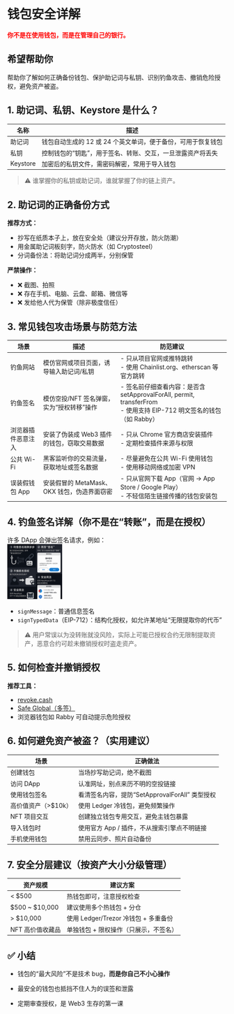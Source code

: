 # 钱包安全详解
<span style="color:red; font-weight:bold;">你不是在使用钱包，而是在管理自己的银行。</span>

## 希望帮助你
帮助你了解如何正确备份钱包、保护助记词与私钥、识别钓鱼攻击、撤销危险授权，避免资产被盗。


##  1. 助记词、私钥、Keystore 是什么？

| 名称     | 描述                                                         |
| -------- | ------------------------------------------------------------ |
| 助记词   | 钱包自动生成的 12 或 24 个英文单词，便于备份，可用于恢复钱包   |
| 私钥     | 控制钱包的“钥匙”，用于签名、转账、交互，一旦泄露资产将丢失     |
| Keystore | 加密后的私钥文件，需密码解密，常用于导入钱包                   |

> ⚠️ 谁掌握你的私钥或助记词，谁就掌握了你的链上资产。



##  2. 助记词的正确备份方式

**推荐方式：**
- 抄写在纸质本子上，放在安全处（建议分开存放，防火防潮）
- 用金属助记词板刻字，防火防水（如 Cryptosteel）
- 分词备份法：将助记词分成两半，分别保管

**严禁操作：**
- ❌ 截图、拍照
- ❌ 存在手机、电脑、云盘、邮箱、微信等
- ❌ 发给他人代为保管（除非极度信任）


##  3. 常见钱包攻击场景与防范方法
|  场景             |  描述                                         |  防范建议                                                                                  |
|--------------------|------------------------------------------------|---------------------------------------------------------------------------------------------|
| 钓鱼网站           | 模仿官网或项目页面，诱导输入助记词/私钥         | - 只从项目官网或推特跳转<br>- 使用 Chainlist.org、etherscan 等官方跳转                      |
| 钓鱼签名           | 模仿空投/NFT 签名弹窗，实为“授权转移”操作       | - 签名前仔细查看内容：是否含 setApprovalForAll, permit, transferFrom<br>- 使用支持 EIP-712 明文签名的钱包（如 Rabby） |
| 浏览器插件恶意注入 | 安装了伪装成 Web3 插件的钱包，窃取交易数据      | - 只从 Chrome 官方商店安装插件<br>- 定期检查插件来源与权限                                  |
| 公共 Wi-Fi         | 黑客监听你的交易流量，获取地址或签名数据        | - 尽量避免在公共 Wi-Fi 使用钱包<br>- 使用移动网络或加密 VPN                                  |
| 误装假钱包 App     | 安装假冒的 MetaMask、OKX 钱包，伪造界面窃密     | - 只从官网下载 App（官网 → App Store / Google Play）<br>- 不轻信陌生链接传播的钱包安装包     |


##  4. 钓鱼签名详解（你不是在“转账”，而是在授权）

许多 DApp 会弹出签名请求，例如：<br/>
<img src="assets/sign.png" alt="签名相关" width="25%" />

- `signMessage`：普通信息签名
- `signTypedData`（EIP-712）：结构化授权，如允许某地址“无限提取你的代币”

> ⚠️ 用户常误以为没转账就没风险，实际上可能已授权合约无限制提取资产，恶意合约可趁未撤销授权时盗走资产。



##  5. 如何检查并撤销授权

**推荐工具：**
- [revoke.cash](https://revoke.cash)
- [Safe Global（多签）](https://app.safe.global)
- 浏览器钱包如 Rabby 可自动提示危险授权

##  6. 如何避免资产被盗？（实用建议）

| 场景           | 正确做法                                         |
| -------------- | ----------------------------------------------- |
| 创建钱包       | 当场抄写助记词，绝不截图                         |
| 访问 DApp      | 认准网址，别点来历不明的空投链接                 |
| 使用钱包签名   | 看清签名内容，提防“SetApprovalForAll” 类型授权   |
| 高价值资产（>$10k） | 使用 Ledger 冷钱包，避免频繁操作             |
| NFT 项目交互   | 创建独立钱包专用交互，避免主钱包暴露             |
| 导入钱包时     | 使用官方 App / 插件，不从搜索引擎点不明链接      |
| 手机使用钱包   | 禁用云同步、照片自动备份                         |

##  7. 安全分层建议（按资产大小分级管理）

| 资产规模           | 建议方案                                         |
| ------------------ | ----------------------------------------------- |
| < $500             | 热钱包即可，注意授权检查                        |
| $500 ~ $10,000     | 建议使用多个热钱包 + 分仓                        |
| > $10,000          | 使用 Ledger/Trezor 冷钱包 + 多重备份             |
| NFT 高价值收藏品   | 单独钱包 + 限权操作（只展示，不签名）           |

## ✅ 小结
- 钱包的“最大风险”不是技术 bug，<b>而是你自己不小心操作</b>

- 最安全的钱包也抵挡不住人为的误签和泄露

- 定期审查授权，是 Web3 生存的第一课